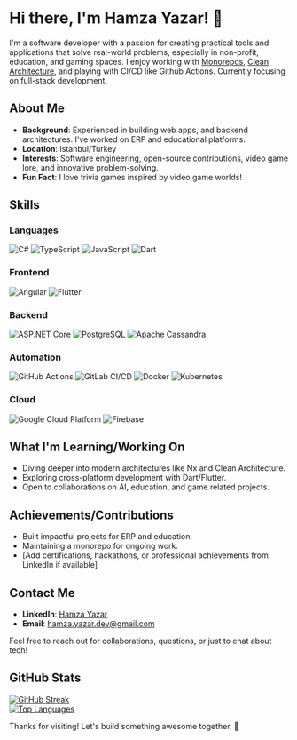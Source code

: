 # Hi there, I'm Hamza Yazar! 👋

I'm a software developer with a passion for creating practical tools and applications that solve real-world problems, especially in non-profit, education, and gaming spaces. I enjoy working with [Monorepos](https://nx.dev/), [Clean Architecture](https://github.com/jasontaylordev/CleanArchitecture), and playing with CI/CD like Github Actions. Currently focusing on full-stack development.

## About Me
- **Background**: Experienced in building web apps, and backend architectures. I've worked on ERP and educational platforms.
- **Location**: Istanbul/Turkey
- **Interests**: Software engineering, open-source contributions, video game lore, and innovative problem-solving.
- **Fun Fact**: I love trivia games inspired by video game worlds!

## Skills

### Languages
![C#](https://img.shields.io/badge/-C%23-239120?style=flat-square&logo=c-sharp&logoColor=white)
![TypeScript](https://img.shields.io/badge/-TypeScript-3178C6?style=flat-square&logo=typescript&logoColor=white)
![JavaScript](https://img.shields.io/badge/-JavaScript-F7DF1E?style=flat-square&logo=javascript&logoColor=black)
![Dart](https://img.shields.io/badge/-Dart-0175C2?style=flat-square&logo=dart&logoColor=white)

### Frontend
![Angular](https://img.shields.io/badge/-Angular-DD0031?style=flat-square&logo=angular&logoColor=white)
![Flutter](https://img.shields.io/badge/-Flutter-02569B?style=flat-square&logo=flutter&logoColor=white)

### Backend
![ASP.NET Core](https://img.shields.io/badge/-ASP.NET%20Core-512BD4?style=flat-square&logo=dot-net&logoColor=white)
![PostgreSQL](https://img.shields.io/badge/-PostgreSQL-4169E1?style=flat-square&logo=postgresql&logoColor=white)
![Apache Cassandra](https://img.shields.io/badge/-Apache%20Cassandra-1287B1?style=flat-square&logo=apache-cassandra&logoColor=white)

### Automation
![GitHub Actions](https://img.shields.io/badge/-GitHub%20Actions-2088FF?style=flat-square&logo=github-actions&logoColor=white)
![GitLab CI/CD](https://img.shields.io/badge/-GitLab%20CI%2FCD-FCA121?style=flat-square&logo=gitlab&logoColor=white)
![Docker](https://img.shields.io/badge/-Docker-2496ED?style=flat-square&logo=docker&logoColor=white)
![Kubernetes](https://img.shields.io/badge/-Kubernetes-326CE5?style=flat-square&logo=kubernetes&logoColor=white)

### Cloud
![Google Cloud Platform](https://img.shields.io/badge/-Google%20Cloud-4285F4?style=flat-square&logo=google-cloud&logoColor=white)
![Firebase](https://img.shields.io/badge/-Firebase-FFCA28?style=flat-square&logo=firebase&logoColor=black)
## What I'm Learning/Working On
- Diving deeper into modern architectures like Nx and Clean Architecture.
- Exploring cross-platform development with Dart/Flutter.
- Open to collaborations on AI, education, and game related projects.

## Achievements/Contributions
- Built impactful projects for ERP and education.
- Maintaining a monorepo for ongoing work.
- [Add certifications, hackathons, or professional achievements from LinkedIn if available]

## Contact Me
- **LinkedIn**: [Hamza Yazar](https://www.linkedin.com/in/hamza-yazar-a9550a147/)
- **Email**: [hamza.yazar.dev@gmail.com](hamza.yazar.dev@gmail.com)

Feel free to reach out for collaborations, questions, or just to chat about tech!

## GitHub Stats
[![GitHub Streak](https://github-readme-streak-stats.herokuapp.com/?user=spiceFlowMatrix)](https://github.com/spiceFlowMatrix)  
[![Top Languages](https://github-readme-stats.vercel.app/api/top-langs/?username=spiceFlowMatrix&layout=compact)](https://github.com/spiceFlowMatrix)

Thanks for visiting! Let's build something awesome together. 🚀
